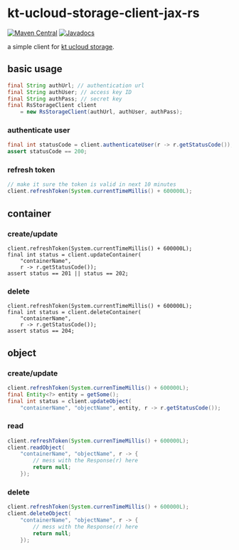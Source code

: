 # kt-ucloud-storage-client-jax-rs
[![Maven Central](https://img.shields.io/maven-central/v/com.github.jinahya/kt-ucloud-storage-client-jax-rs.svg?maxAge=2592000)](http://search.maven.org/#search%7Cgav%7C1%7Cg%3A%22com.github.jinahya%22%20AND%20a%3A%22kt-ucloud-storage-client-jax-rs%22)
[![Javadocs](http://www.javadoc.io/badge/com.github.jinahya/kt-ucloud-storage-client-jax-rs.svg)](http://www.javadoc.io/doc/com.github.jinahya/kt-ucloud-storage-client-jax-rs)

a simple client for [kt ucloud storage](https://ucloudbiz.olleh.com/portal/ktcloudportal.epc.productintro.ss.info.html).

## basic usage
```java
final String authUrl; // authentication url
final String authUser; // access key ID
final String authPass; // secret key
final RsStorageClient client
    = new RsStorageClient(authUrl, authUser, authPass);
```
### authenticate user
```java
final int statusCode = client.authenticateUser(r -> r.getStatusCode());
assert statusCode == 200;
```
### refresh token
```java
// make it sure the token is valid in next 10 minutes
client.refreshToken(System.currentTimeMillis() + 600000L);
```

## container
### create/update
```
client.refreshToken(System.currentTimeMillis() + 600000L);
final int status = client.updateContainer(
    "containerName",
    r -> r.getStatusCode());
assert status == 201 || status == 202;
```
### delete
```
client.refreshToken(System.currentTimeMillis() + 600000L);
final int status = client.deleteContainer(
    "containerName",
    r -> r.getStatusCode());
assert status == 204;
```
## object

### create/update
```java
client.refreshToken(System.currenTimeMillis() + 600000L);
final Entity<?> entity = getSome();
final int status = client.updateObject(
    "containerName", "objectName", entity, r -> r.getStatusCode());
```
### read
```java
client.refreshToken(System.currenTimeMillis() + 600000L);
client.readObject(
    "containerName", "objectName", r -> {
        // mess with the Response(r) here
        return null;
    });
```
### delete
```java
client.refreshToken(System.currenTimeMillis() + 600000L);
client.deleteObject(
    "containerName", "objectName", r -> {
        // mess with the Response(r) here
        return null;
    });
```
